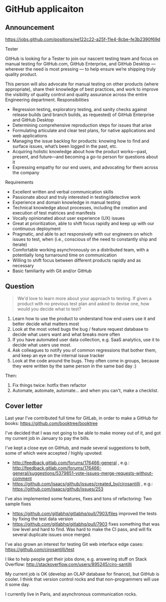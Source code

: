 # GitHub applicaiton

## Announcement

https://jobs.github.com/positions/ee122c22-a25f-11e4-8cbe-fe3b2390f69d

Tester

GitHub is looking for a Tester to join our nascent testing team and focus on manual testing for GitHub.com, GitHub Enterprise, and GitHub Desktop — wherever the need is most pressing — to help ensure we’re shipping truly quality product.

This person will also advocate for manual testing on other products (where appropriate), share their knowledge of best practices, and work to improve the visibility of quality control and quality assurance across the entire Engineering department.
Responsibilities

- Regression testing, exploratory testing, and sanity checks against release builds (and branch builds, as requested) of GitHub Enterprise and GitHub Desktop
- Determining comprehensive reproduction steps for issues that arise
- Formulating articulate and clear test plans, for native applications and web applications
- Managing the issue backlog for products: knowing how to find and surface issues, what’s been logged in the past, etc.
- Acquiring holistic knowledge about how the product works—past, present, and future—and becoming a go-to person for questions about it
- Expressing empathy for our end users, and advocating for them across the company

Requirements

- Excellent written and verbal communication skills
- Passionate about and truly interested in testing/detective work
- Experience and domain knowledge in manual testing
- Technical knowledge about processes, including the creation and execution of test matrices and manifests
- Vocally opinionated about user experience (UX) issues
- Great at prioritization, able to shift focus rapidly and keep up with our continuous deployment
- Pragmatic, and able to act responsively with our engineers on which issues to test, when (i.e., conscious of the need to constantly ship and iterate)
- Comfortable working asynchronously on a distributed team, with a potentially long turnaround time on communication
- Willing to shift focus between different products rapidly and as necessary
- Basic familiarity with Git and/or GitHub


## Question

> We'd love to learn more about your approach to testing. If given a product with no previous test plan and asked to devise one, how would you decide what to test?

1. Learn how to use the product to understand how end users use it and better decide what matters most
2. Look at the most voted bugs the bug / feature request database to decide what users want and what breaks more often
3. If you have automated user data collection, e.g. SaaS analytics, use it to decide what users use most.
3. Ask colleagues to notify you of common regressions that bother them, and keep an eye on the internal issue tracker
4. Look at the code around the bugs. They often come in groups, because they were written by the same person in the same bad day :)

Then:

1. Fix things twice: hotfix then refactor
2. Automate, automate, automate... and when you can't, make a checklist.

## Cover letter

Last year I've contributed full time for GitLab, in order to make a GitHub for books: https://github.com/booktree/booktree

I've decided that I was not going to be able to make money out of it, and got my current job in January to pay the bills.

I've kept a close eye on GitHub, and made several suggestions to both, some of which were accepted / highly upvoted:

- http://feedback.gitlab.com/forums/176466-general , e.g.: http://feedback.gitlab.com/forums/176466-general/suggestions/5379851-vote-issues-merge-requests-without-comment
- https://github.com/isaacs/github/issues/created_by/cirosantilli ,  e.g.: https://github.com/isaacs/github/issues/253

I've also implemented some features, fixes and tons of refactoring: Two sample fixes

- https://github.com/gitlabhq/gitlabhq/pull/7903/files improved the tests by fixing the test data version
- https://github.com/gitlabhq/gitlabhq/pull/7903 fixes something that was low level and hard to find. Was hard to make the CI pass, and will fix several duplicate issues once merged.

I've also grown an interest for testing Git web interface edge cases: https://github.com/cirosantilli/test

I like to help people get their jobs done, e.g. answering stuff on Stack Overflow: http://stackoverflow.com/users/895245/ciro-santilli

My current job is OK (develop an OLAP database for finance), but GitHub is cooler. I think that version control rocks and that non-programmers will use it some day.

I currently live in Paris, and asynchronous communication rocks.
